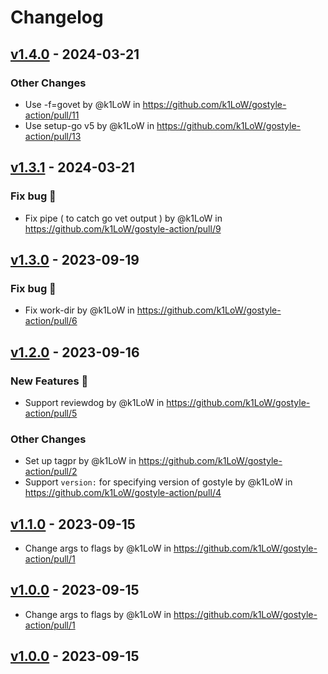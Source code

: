 # Changelog

## [v1.4.0](https://github.com/k1LoW/gostyle-action/compare/v1.3.1...v1.4.0) - 2024-03-21
### Other Changes
- Use -f=govet by @k1LoW in https://github.com/k1LoW/gostyle-action/pull/11
- Use setup-go v5 by @k1LoW in https://github.com/k1LoW/gostyle-action/pull/13

## [v1.3.1](https://github.com/k1LoW/gostyle-action/compare/v1.3.0...v1.3.1) - 2024-03-21
### Fix bug 🐛
- Fix pipe ( to catch go vet output ) by @k1LoW in https://github.com/k1LoW/gostyle-action/pull/9

## [v1.3.0](https://github.com/k1LoW/gostyle-action/compare/v1.2.0...v1.3.0) - 2023-09-19
### Fix bug 🐛
- Fix work-dir by @k1LoW in https://github.com/k1LoW/gostyle-action/pull/6

## [v1.2.0](https://github.com/k1LoW/gostyle-action/compare/v1.1.0...v1.2.0) - 2023-09-16
### New Features 🎉
- Support reviewdog by @k1LoW in https://github.com/k1LoW/gostyle-action/pull/5
### Other Changes
- Set up tagpr by @k1LoW in https://github.com/k1LoW/gostyle-action/pull/2
- Support `version:` for specifying version of gostyle by @k1LoW in https://github.com/k1LoW/gostyle-action/pull/4

## [v1.1.0](https://github.com/k1LoW/gostyle-action/compare/v1.0.0...v1.1.0) - 2023-09-15
- Change args to flags by @k1LoW in https://github.com/k1LoW/gostyle-action/pull/1

## [v1.0.0](https://github.com/k1LoW/gostyle-action/compare/v1.0.0...v1) - 2023-09-15
- Change args to flags by @k1LoW in https://github.com/k1LoW/gostyle-action/pull/1

## [v1.0.0](https://github.com/k1LoW/gostyle-action/commits/v1.0.0) - 2023-09-15
